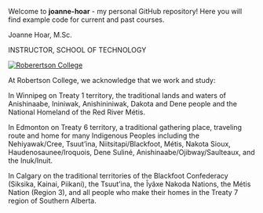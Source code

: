 Welcome to **joanne-hoar** - my personal GitHub repository! Here you will find example code for current and past courses.

Joanne Hoar, M.Sc.

INSTRUCTOR, SCHOOL OF TECHNOLOGY

[![Roberertson College](https://www.robertsoncollege.com/site-content/themes/robertson/img/svg-sprite/logo.svg)](http://www.robertsoncollege.com/)

At Robertson College, we acknowledge that we work and study:

In Winnipeg on Treaty 1 territory, the traditional lands and waters of Anishinaabe, Ininiwak, Anishininiwak, Dakota and Dene people and the National Homeland of the Red River Métis.


In Edmonton on Treaty 6 territory, a traditional gathering place, traveling route and home for many Indigenous Peoples including the Nehiyawak/Cree, Tsuut’ina, Niitsitapi/Blackfoot, Métis, Nakota Sioux, Haudenosaunee/Iroquois, Dene Suliné, Anishinaabe/Ojibway/Saulteaux, and the Inuk/Inuit.


In Calgary on the traditional territories of the Blackfoot Confederacy (Siksika, Kainai, Piikani), the Tsuut’ina, the Îyâxe Nakoda Nations, the Métis Nation (Region 3), and all people who make their homes in the Treaty 7 region of Southern Alberta.

<!---
joanne-hoar/joanne-hoar is a ✨ special ✨ repository because its `README.md` (this file) appears on your GitHub profile.
You can click the Preview link to take a look at your changes.
--->
